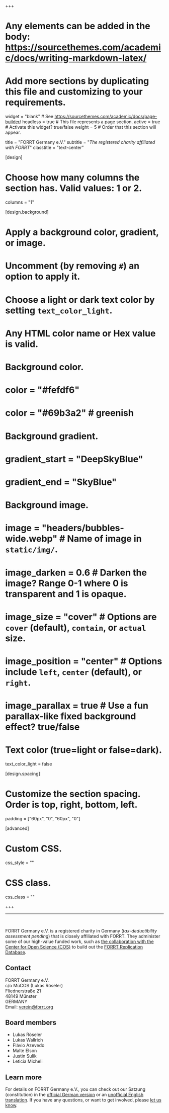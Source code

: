 +++
# Any elements can be added in the body: https://sourcethemes.com/academic/docs/writing-markdown-latex/
# Add more sections by duplicating this file and customizing to your requirements.

widget = "blank"  # See https://sourcethemes.com/academic/docs/page-builder/
headless = true  # This file represents a page section.
active = true  # Activate this widget? true/false
weight = 5  # Order that this section will appear.

title = "FORRT Germany e.V."
subtitle = "*The registered charity affiliated with FORRT*"
classtitle = "text-center"

[design]
  # Choose how many columns the section has. Valid values: 1 or 2.
  columns = "1"

[design.background]
  # Apply a background color, gradient, or image.
  #   Uncomment (by removing `#`) an option to apply it.
  #   Choose a light or dark text color by setting `text_color_light`.
  #   Any HTML color name or Hex value is valid.

  # Background color.
  # color = "#fefdf6"
  # color = "#69b3a2" # greenish
  
  # Background gradient.
  # gradient_start = "DeepSkyBlue"
  # gradient_end = "SkyBlue"
  
  # Background image.
  # image = "headers/bubbles-wide.webp"  # Name of image in `static/img/`.
  # image_darken = 0.6  # Darken the image? Range 0-1 where 0 is transparent and 1 is opaque.
  # image_size = "cover"  #  Options are `cover` (default), `contain`, or `actual` size.
  # image_position = "center"  # Options include `left`, `center` (default), or `right`.
  # image_parallax = true  # Use a fun parallax-like fixed background effect? true/false

  # Text color (true=light or false=dark).
  text_color_light = false

[design.spacing]
  # Customize the section spacing. Order is top, right, bottom, left.
  padding = ["60px", "0", "60px", "0"]


[advanced]
 # Custom CSS. 
 css_style = ""
 
 # CSS class.
 css_class = ""

+++

---

<br>

FORRT Germany e.V. is a registered charity in Germany (*tax-deductibility assessment pending*) that is closely affiliated with FORRT. They administer some of our high-value funded work, such as [the collaboration with the Center for Open Science (COS)](https://www.cos.io/blog/cos-and-forrt-partner-to-increase-discoverability-and-usability-of-replication-evidence) to build out the [FORRT Replication Database](https://forrt.org/replication-hub/#:~:text=FORRT%20Replication%20Database%20(FReD)).

## Contact

FORRT Germany e.V.\
c/o MüCOS (Lukas Röseler)\
Fliednerstraße 21\
48149 Münster\
GERMANY\
Email: [verein@forrt.org](mailto:verein@forrt.org)

## Board members

- Lukas Röseler
- Lukas Wallrich
- Flávio Azevedo
- Malte Elson
- Justin Sulik
- Leticia Micheli

## Learn more

For details on FORRT Germany e.V., you can check out our Satzung (constitution) in the [official German version](/files/Satzung_FORRT_Germany.pdf) or an [unofficial English translation](/files/Satzung_FORRT_Germany_translated.pdf). If you have any questions, or want to get involved, please [let us know](mailto:verein@forrt.org).
